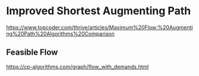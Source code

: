 # Improved Shortest Augmenting Path

https://www.topcoder.com/thrive/articles/Maximum%20Flow:%20Augmenting%20Path%20Algorithms%20Comparison

## Feasible Flow

https://cp-algorithms.com/graph/flow_with_demands.html
